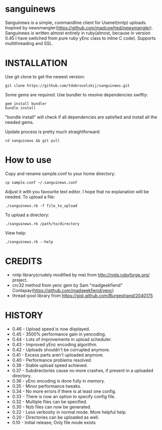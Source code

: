 sanguinews
==========

Sanguinews is a simple, commandline client for Usenet(nntp) uploads. Inspired by newsmangler(https://github.com/madcowfred/newsmangler). Sanguinews is written almost entirely in ruby(almost, because in version 0.45 I have switched from pure ruby yEnc class to inline C code). Supports multithreading and SSL.

INSTALLATION
============
Use git clone to get the newest version:

    git clone https://github.com/tdobrovolskij/sanguinews.git

Some gems are required. Use bundler to resolve dependencies swiftly:
```
gem install bundler
bundle install
```
"bundle install" will check if all dependencies are satisfied and install all the needed gems.

Update process is pretty much straightforward:

    cd sanguinews && git pull

How to use
==========
Copy and rename sample.conf to your home directory:

    cp sample.conf ~/.sanguinews.conf

Adjust it with you favourite text editor. I hope that no explanation will be needed.
To upload a file:

    ./sanguinews.rb -f file_to_upload

To upload a directory:

    ./sanguinews.rb /path/to/directory

View help:

    ./sanguinews.rb --help

CREDITS
=======
* nntp library(crudely modified by me) from http://nntp.rubyforge.org/ project.
* crc32 method from yenc gem by Sam "madgeekfiend" Contapay(https://github.com/madgeekfiend/yenc)
* thread-pool library from https://gist.github.com/Burgestrand/2040175

HISTORY
=======
* 0.46 - Upload speed is now displayed.
* 0.45 - 3500% performance gain in yencoding.
* 0.44 - Lots of improvements in upload scheduler.
* 0.43 - Improved yEnc encoding algorithm.
* 0.42 - Uploads shouldn't be corrupted anymore.
* 0.41 - Excess parts aren't uploaded anymore.
* 0.40 - Performance problems resolved.
* 0.38 - Stable upload speed achieved.
* 0.37 - Subdirectories cause no more crashes, if present in a uploaded directory.
* 0.36 - yEnc encoding is done fully in memory.
* 0.35 - Minor performance tweaks.
* 0.34 - No more errors if there is at least one config.
* 0.33 - There is now an option to specify config file.
* 0.32 - Multiple files can be specified. 
* 0.30 - Nzb files can now be generated.
* 0.22 - Less verbosity in normal mode. More helpful help.
* 0.20 - Directories can be uploaded as well.
* 0.10 - Initial release; Only file mode exists
